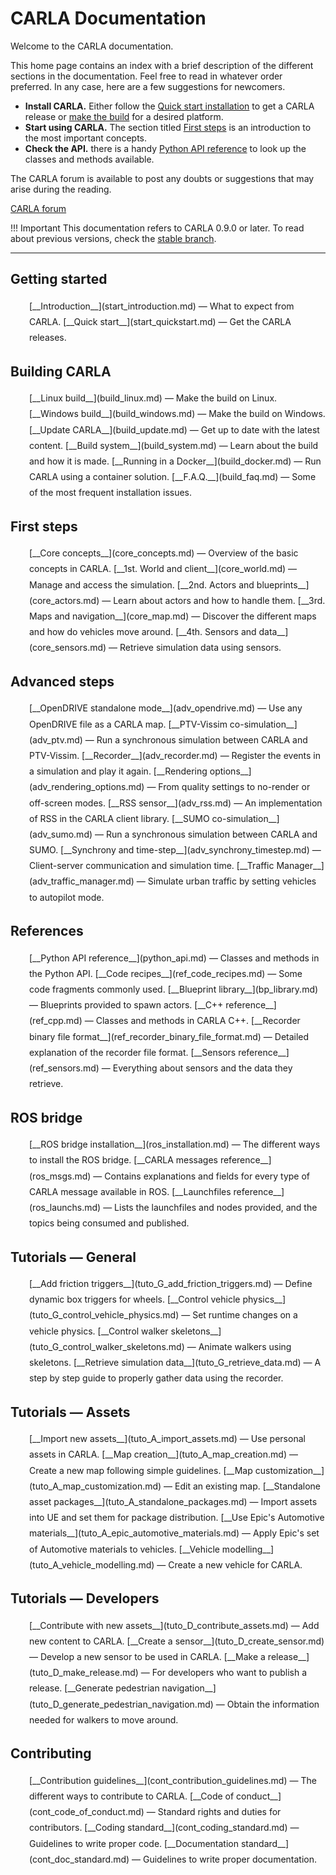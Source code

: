 # CARLA Documentation

Welcome to the CARLA documentation. 

This home page contains an index with a brief description of the different sections in the documentation. Feel free to read in whatever order preferred. In any case, here are a few suggestions for newcomers.  

* __Install CARLA.__ Either follow the [Quick start installation](start_quickstart.md) to get a CARLA release or [make the build](build_linux.md) for a desired platform.  
* __Start using CARLA.__ The section titled [First steps](core_concepts.md) is an introduction to the most important concepts.  
* __Check the API.__ there is a handy [Python API reference](python_api.md) to look up the classes and methods available.  

The CARLA forum is available to post any doubts or suggestions that may arise during the reading.  
<div class="build-buttons">
<a href="https://forum.carla.org/" target="_blank" class="btn btn-neutral" title="Go to the latest CARLA release">
CARLA forum</a>
</div>

!!! Important
    This documentation refers to CARLA 0.9.0 or later. To read about previous versions, check the [stable branch](https://carla.readthedocs.io/en/stable/).

---

## Getting started
  <p style="padding-left:30px;line-height:1.8">
    [__Introduction__](start_introduction.md)
        — What to expect from CARLA.  
    [__Quick start__](start_quickstart.md)
        — Get the CARLA releases.  
  </p>

## Building CARLA
  <p style="padding-left:30px;line-height:1.8">
    [__Linux build__](build_linux.md)
        — Make the build on Linux.  
    [__Windows build__](build_windows.md)
        — Make the build on Windows.  
    [__Update CARLA__](build_update.md)
        — Get up to date with the latest content.  
    [__Build system__](build_system.md)
        — Learn about the build and how it is made.  
    [__Running in a Docker__](build_docker.md)
        — Run CARLA using a container solution.  
    [__F.A.Q.__](build_faq.md)
        — Some of the most frequent installation issues.  
  </p>

## First steps
  <p style="padding-left:30px;line-height:1.8">
    [__Core concepts__](core_concepts.md)
        — Overview of the basic concepts in CARLA.  
    [__1st. World and client__](core_world.md)
        — Manage and access the simulation.  
    [__2nd. Actors and blueprints__](core_actors.md)
        — Learn about actors and how to handle them.  
    [__3rd. Maps and navigation__](core_map.md)
        — Discover the different maps and how do vehicles move around.  
    [__4th. Sensors and data__](core_sensors.md)
        — Retrieve simulation data using sensors.  
    </p>

## Advanced steps
  <p style="padding-left:30px;line-height:1.8">
    [__OpenDRIVE standalone mode__](adv_opendrive.md)
        — Use any OpenDRIVE file as a CARLA map.  
    [__PTV-Vissim co-simulation__](adv_ptv.md)
        — Run a synchronous simulation between CARLA and PTV-Vissim.  
    [__Recorder__](adv_recorder.md)
        — Register the events in a simulation and play it again.  
    [__Rendering options__](adv_rendering_options.md)
        — From quality settings to no-render or off-screen modes.  
    [__RSS sensor__](adv_rss.md)
        — An implementation of RSS in the CARLA client library.  
    [__SUMO co-simulation__](adv_sumo.md)
        — Run a synchronous simulation between CARLA and SUMO.  
    [__Synchrony and time-step__](adv_synchrony_timestep.md)
        — Client-server communication and simulation time.  
    [__Traffic Manager__](adv_traffic_manager.md)
        — Simulate urban traffic by setting vehicles to autopilot mode.  
    </p>

## References
  <p style="padding-left:30px;line-height:1.8">
    [__Python API reference__](python_api.md)
        — Classes and methods in the Python API.  
    [__Code recipes__](ref_code_recipes.md)
        — Some code fragments commonly used.  
    [__Blueprint library__](bp_library.md)
        — Blueprints provided to spawn actors.  
    [__C++ reference__](ref_cpp.md)
        — Classes and methods in CARLA C++.  
    [__Recorder binary file format__](ref_recorder_binary_file_format.md)
        — Detailed explanation of the recorder file format.  
    [__Sensors reference__](ref_sensors.md)
        — Everything about sensors and the data they retrieve.  

## ROS bridge
  <p style="padding-left:30px;line-height:1.8">
    [__ROS bridge installation__](ros_installation.md)
        — The different ways to install the ROS bridge.  
    [__CARLA messages reference__](ros_msgs.md)
        — Contains explanations and fields for every type of CARLA message available in ROS.  
    [__Launchfiles reference__](ros_launchs.md)
        — Lists the launchfiles and nodes provided, and the topics being consumed and published.  
    </p>

## Tutorials — General
  <p style="padding-left:30px;line-height:1.8">
    [__Add friction triggers__](tuto_G_add_friction_triggers.md)
        — Define dynamic box triggers for wheels.  
    [__Control vehicle physics__](tuto_G_control_vehicle_physics.md)
        — Set runtime changes on a vehicle physics.  
    [__Control walker skeletons__](tuto_G_control_walker_skeletons.md)
        — Animate walkers using skeletons.  
    [__Retrieve simulation data__](tuto_G_retrieve_data.md)
        — A step by step guide to properly gather data using the recorder.  
    </p>

## Tutorials — Assets
  <p style="padding-left:30px;line-height:1.8">
    [__Import new assets__](tuto_A_import_assets.md)
        — Use personal assets in CARLA.  
    [__Map creation__](tuto_A_map_creation.md)
        — Create a new map following simple guidelines.  
    [__Map customization__](tuto_A_map_customization.md)
        — Edit an existing map.  
    [__Standalone asset packages__](tuto_A_standalone_packages.md)
        — Import assets into UE and set them for package distribution.  
    [__Use Epic's Automotive materials__](tuto_A_epic_automotive_materials.md)
        — Apply Epic's set of Automotive materials to vehicles.  
    [__Vehicle modelling__](tuto_A_vehicle_modelling.md)
        — Create a new vehicle for CARLA.  
    </p>

## Tutorials — Developers
  <p style="padding-left:30px;line-height:1.8">
    [__Contribute with new assets__](tuto_D_contribute_assets.md)
        — Add new content to CARLA.  
    [__Create a sensor__](tuto_D_create_sensor.md)
        — Develop a new sensor to be used in CARLA.  
    [__Make a release__](tuto_D_make_release.md)
        — For developers who want to publish a release.  
    [__Generate pedestrian navigation__](tuto_D_generate_pedestrian_navigation.md)
        — Obtain the information needed for walkers to move around.  
    </p>

## Contributing
  <p style="padding-left:30px;line-height:1.8">
    [__Contribution guidelines__](cont_contribution_guidelines.md)
        — The different ways to contribute to CARLA.  
    [__Code of conduct__](cont_code_of_conduct.md)
        — Standard rights and duties for contributors.  
    [__Coding standard__](cont_coding_standard.md)
        — Guidelines to write proper code.  
    [__Documentation standard__](cont_doc_standard.md)
        — Guidelines to write proper documentation.  
    </p>
